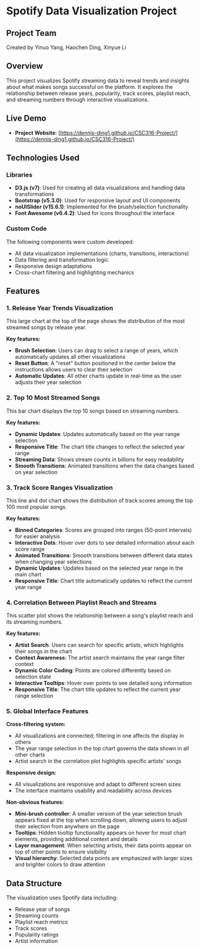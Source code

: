 # Spotify Data Visualization Project

## Project Team
Created by Yinuo Yang, Haochen Ding, Xinyue Li 

## Overview
This project visualizes Spotify streaming data to reveal trends and insights about what makes songs successful on the platform. It explores the relationship between release years, popularity, track scores, playlist reach, and streaming numbers through interactive visualizations.

## Live Demo
- **Project Website**: [https://dennis-ding1.github.io/CSC316-Project/](https://dennis-ding1.github.io/CSC316-Project/)

## Technologies Used

### Libraries
- **D3.js (v7)**: Used for creating all data visualizations and handling data transformations
- **Bootstrap (v5.3.0)**: Used for responsive layout and UI components
- **noUISlider (v15.6.1)**: Implemented for the brush/selection functionality
- **Font Awesome (v6.4.2)**: Used for icons throughout the interface

### Custom Code
The following components were custom developed:
- All data visualization implementations (charts, transitions, interactions)
- Data filtering and transformation logic
- Responsive design adaptations
- Cross-chart filtering and highlighting mechanics

## Features

### 1. Release Year Trends Visualization
This large chart at the top of the page shows the distribution of the most streamed songs by release year.

**Key features:**
- **Brush Selection**: Users can drag to select a range of years, which automatically updates all other visualizations
- **Reset Button**: A "reset" button positioned in the center below the instructions allows users to clear their selection
- **Automatic Updates**: All other charts update in real-time as the user adjusts their year selection

### 2. Top 10 Most Streamed Songs
This bar chart displays the top 10 songs based on streaming numbers.

**Key features:**
- **Dynamic Updates**: Updates automatically based on the year range selection
- **Responsive Title**: The chart title changes to reflect the selected year range
- **Streaming Data**: Shows stream counts in billions for easy readability
- **Smooth Transitions**: Animated transitions when the data changes based on year selection

### 3. Track Score Ranges Visualization
This line and dot chart shows the distribution of track scores among the top 100 most popular songs.

**Key features:**
- **Binned Categories**: Scores are grouped into ranges (50-point intervals) for easier analysis
- **Interactive Dots**: Hover over dots to see detailed information about each score range
- **Animated Transitions**: Smooth transitions between different data states when changing year selections
- **Dynamic Updates**: Updates based on the selected year range in the main chart
- **Responsive Title**: Chart title automatically updates to reflect the current year range

### 4. Correlation Between Playlist Reach and Streams
This scatter plot shows the relationship between a song's playlist reach and its streaming numbers.

**Key features:**
- **Artist Search**: Users can search for specific artists, which highlights their songs in the chart
- **Context Awareness**: The artist search maintains the year range filter context
- **Dynamic Color Coding**: Points are colored differently based on selection state
- **Interactive Tooltips**: Hover over points to see detailed song information
- **Responsive Title**: The chart title updates to reflect the current year range selection

### 5. Global Interface Features
**Cross-filtering system:**
- All visualizations are connected; filtering in one affects the display in others
- The year range selection in the top chart governs the data shown in all other charts
- Artist search in the correlation plot highlights specific artists' songs

**Responsive design:**
- All visualizations are responsive and adapt to different screen sizes
- The interface maintains usability and readability across devices

**Non-obvious features:**
- **Mini-brush controller**: A smaller version of the year selection brush appears fixed at the top when scrolling down, allowing users to adjust their selection from anywhere on the page
- **Tooltips**: Hidden tooltip functionality appears on hover for most chart elements, providing additional context and details
- **Layer management**: When selecting artists, their data points appear on top of other points to ensure visibility
- **Visual hierarchy**: Selected data points are emphasized with larger sizes and brighter colors to draw attention

## Data Structure
The visualization uses Spotify data including:
- Release year of songs
- Streaming counts
- Playlist reach metrics
- Track scores
- Popularity ratings
- Artist information